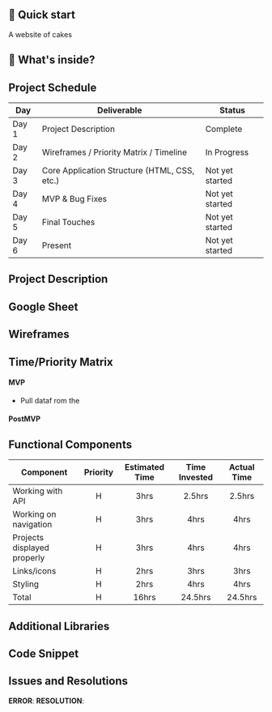 ## 🚀 Quick start

A website of cakes 

## 🧐 What's inside?

## Project Schedule

|  Day | Deliverable | Status
|---|---| ---|
|Day 1| Project Description | Complete
|Day 2| Wireframes / Priority Matrix / Timeline | In Progress
|Day 3| Core Application Structure (HTML, CSS, etc.) | Not yet started
|Day 4| MVP & Bug Fixes | Not yet started
|Day 5| Final Touches | Not yet started
|Day 6| Present | Not yet started

## Project Description

## Google Sheet



## Wireframes

## Time/Priority Matrix 



#### MVP 

- Pull dataf rom the 

#### PostMVP 



## Functional Components

| Component | Priority | Estimated Time | Time Invested | Actual Time |
| --- | :---: |  :---: | :---: | :---: |
| Working with API | H | 3hrs| 2.5hrs | 2.5hrs |
| Working on navigation | H | 3hrs| 4hrs | 4hrs |
| Projects displayed properly| H | 3hrs| 4hrs | 4hrs |
| Links/icons | H | 2hrs | 3hrs | 3hrs |
| Styling | H | 2hrs | 4hrs | 4hrs |
| Total | H | 16hrs| 24.5hrs | 24.5hrs |

## Additional Libraries

## Code Snippet


## Issues and Resolutions

**ERROR**:
**RESOLUTION**: 
